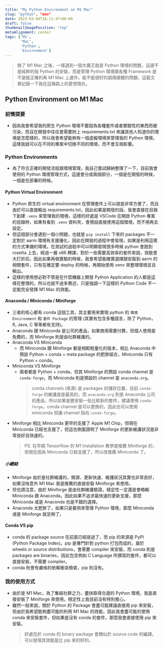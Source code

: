 ```yaml
---
title: "My Python Environment on M1 Mac"
slug: "python", "env"
date: 2023-03-04T16:11:47+08:00
draft: false
thumbnailImagePosition: "top"
metaAlignment: center
tags: ['M1',
       'Mac',
       'Python',
       'Environment']
---
```

> 換了 M1 Mac 之後，一樣遇到一個大魔王就是 Python 環境的問題，這邊不是純粹的指 Python 的安裝，而是管理 Python 環境跟各種 Framework 是不是能正確的再 M1 Mac 上運作，能不能很好的調用硬體的問題，這篇文章記錄一下我在這條路上的愛恨情仇。
<!--more-->

## Python Environment on M1 Mac

### 前情提要
* 因為我會希望我的原生 Python 環境不要因為各種套件或者實驗性的東西而被污染，而且在開發中往往會需要附上 requirements.txt 來讓其他人知道你的環境是怎麼樣的，所以我會希望能夠有一個虛擬環境來管理我的 Python 環境，這樣我就可以在不同的專案中切換不同的環境，而不會互相影響。

### Python Environments
* 為了符合正確的開發流程跟環境管理，我自己嘗試歸納整理了一下，目前我會使用的 Python 環境管理方式，這邊會分成兩個部分，一個是在開發的時候，一個是在部署的時候。

#### Python Virtual Environment
* Python 原生的 virtual environment 在管理套件上可以說是非常方便了，而且由於可以直接輸出 requirements.txt，因此如果是開發的話，我會直接在目錄下創建 `.venv` 來管理我的環境，這樣的好處是 VSCode 在開啟 Python 專案的目錄時，如果有看到 `.venv` 資料夾，會預設直接使用這個環境，而不用再去設定。
* 但這個部分會遇到一個小問題，也就是 `pip install` 下來的 packages 不一定對於 aarm 環境有支援優化，因此在開發的過程中會發現，如果是利用這樣的方式準備的環境，在測試的過程中可以明顯發現很多時候 python 會跑到 rosetta 上去，經過一層 x86 轉譯，對於一些需要高效率的套件來說，效能會大打折扣，因此如果再做實驗的時候，我會希望能確實選擇跟安裝到 aarm 的相關套件，只有在確定要 deploy 的時候，再開始使用 venv 來整理環境並且輸出。
* 這樣的使用想必對不管是在什麼機器上開發 Python Application 的人都是這樣在整理的，所以也就不過多贅述，只是強調一下這樣的 Python Code 不一定能完全發揮 M1 Mac 的效能。

#### Anaconda / Miniconda / Miniforge
* 三者的核心都有 conda 這個工具，其主要用來實現 python 的 `環境 Environment` 和 `套件 Package` 的管理 (其實有包含多種語言，除了 Python，R, Java, C 等等都有支持)。
* Anaconda 跟 Miniconda 是公司的產品，如果商用需要付費，但個人使用是免費的，而 Miniforge 則是由社群維護的。
* Anaconda VS Miniconda
  * 而 Miniconda 跟 Miniforge 都是相較輕量化的版本，相比 Anaconda 中預設 Python + conda + meta package 的肥胖組合，Miniconda 只有 Python + conda。
* Miniconda VS Miniforge
  * 兩者都是 Python + conda，但其 Miniforge 的預設 conda channel 是 `conda-forge`，而 Miniconda 則是預設的 channel 是 `anaconda.org`。
    > conda channels (來源) 是 packages 的儲存位置，目前 `conda-forge` 的維護度是最高的，而 `anaconda.org` 則是 Anaconda 公司的產品，所以如果是要安裝一些比較新的套件，建議使用 `conda-forge`。conda channel 是可以更換的，因此也可以使用 miniconda 但讓 channel 指向 `conda-forge`。
* Miniforge 相比 Miniconda 更早的支援了 Apple M1 Chip，但現在 Miniconda 已經也支援了，但這也側面證明了 Miniforge 的更新維護狀況是非常良好且快速的。
  > PS. 在早期 Tensorflow 的 M1 Installation 教學是推薦 Miniforge 的，但現在因為 Miniconda 已經支援了，所以改推薦 Miniconda 了。

##### 小總結
* Miniforge 由於是社群維護的，開源、更新快速、維護狀況其實也非常良好，如果沒啥意外 M1 Mac 我是推薦的直接安裝 Miniforge 來使用。
* 但也請注意，由於 Miniforge 是由社群維護驗證，穩定性一定還是會略輸 Miniconda 跟 Anaconda，因此如果不追求最快速的更新支援，那麼 Miniconda 或是 Anaconda 也是不錯的選擇。
* Anaconda 太肥胖了，如果只是要用來管理 Python 環境，那麼 Miniconda 或是 Miniforge 就足夠了。

#### Conda VS pip
* conda 的 package source 在前面已經提過了，而 pip 的來源是 PyPI (Python Package Index)。pip 是專門針對 python 打包而成的，屬於 wheels or source distributions，會需要 compiler 來安裝，而 conda 則是 packages are binaries，因此包含例如 C Language 所撰寫的套件，都可以直接安裝，不需要 compiler。
* conda 則會有嚴格的依賴衝突檢查，pip 則沒有。

### 我的使用方式
* 由於是 M1 Mac，為了集結社群之力，盡快取得合適的 Python 環境，我是直接安裝了 Miniforge 來使用。穩定性上我目前沒有特別擔心。
* 雖然一般來說，關於 Python 的 Package 會盡可能建議直接用 pip 來安裝，但由於我希望能夠盡可能的利用 M1 Mac 的效能，因此我會盡可能的使用 conda 來安裝套件，但如果是沒有 conda 的套件，那麼我會直接使用 pip 來安裝。
  > 好處在於 conda 的 binary package 會類似於 source code 的編譯，可以發現其效能是比 pip 來的好的。
